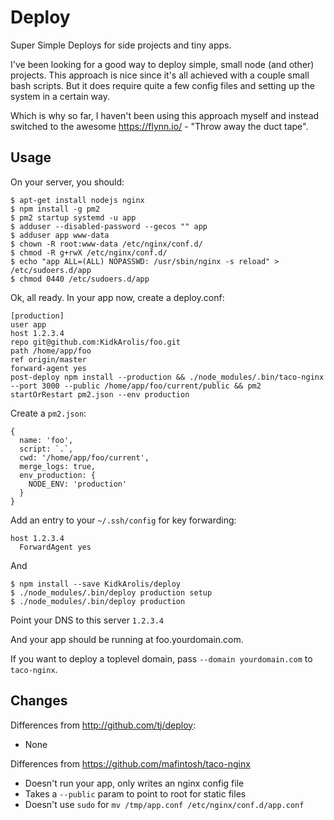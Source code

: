 # Deploy

Super Simple Deploys for side projects and tiny apps.

I've been looking for a good way to deploy simple, small node (and other) projects. This approach is nice since it's all achieved with a couple small bash scripts. But it does require quite a few config files and setting up the system in a certain way.

Which is why so far, I haven't been using this approach myself and instead switched to the awesome https://flynn.io/ - "Throw away the duct tape".

## Usage

On your server, you should:

    $ apt-get install nodejs nginx
    $ npm install -g pm2
    $ pm2 startup systemd -u app
    $ adduser --disabled-password --gecos "" app
    $ adduser app www-data
    $ chown -R root:www-data /etc/nginx/conf.d/
    $ chmod -R g+rwX /etc/nginx/conf.d/
    $ echo "app ALL=(ALL) NOPASSWD: /usr/sbin/nginx -s reload" > /etc/sudoers.d/app
    $ chmod 0440 /etc/sudoers.d/app

Ok, all ready. In your app now, create a deploy.conf:

```
[production]
user app
host 1.2.3.4
repo git@github.com:KidkArolis/foo.git
path /home/app/foo
ref origin/master
forward-agent yes
post-deploy npm install --production && ./node_modules/.bin/taco-nginx --port 3000 --public /home/app/foo/current/public && pm2 startOrRestart pm2.json --env production
```

Create a `pm2.json`:

```
{
  name: 'foo',
  script: `.`,
  cwd: '/home/app/foo/current',
  merge_logs: true,
  env_production: {
    NODE_ENV: 'production'
  }
}
```

Add an entry to your `~/.ssh/config` for key forwarding:

```
host 1.2.3.4
  ForwardAgent yes
```

And

    $ npm install --save KidkArolis/deploy
    $ ./node_modules/.bin/deploy production setup
    $ ./node_modules/.bin/deploy production

Point your DNS to this server `1.2.3.4`

And your app should be running at foo.yourdomain.com.

If you want to deploy a toplevel domain, pass `--domain yourdomain.com` to `taco-nginx`.

## Changes

Differences from http://github.com/tj/deploy:

* None

Differences from https://github.com/mafintosh/taco-nginx

* Doesn't run your app, only writes an nginx config file
* Takes a `--public` param to point to root for static files
* Doesn't use `sudo` for `mv /tmp/app.conf /etc/nginx/conf.d/app.conf`
